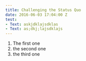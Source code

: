 ```yaml
---
title: Challenging the Status Quo
date: 2016-06-03 17:04:00 Z
test:
- Text: askjdklajsdklas
- Text: as;dkj;lajsdklajs
---
```


1. The first one
2. the second one
3. the third one
